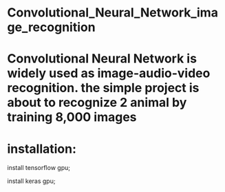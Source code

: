 # Convolutional_Neural_Network_image_recognition
# Convolutional Neural Network is widely used as image-audio-video recognition. the simple project is about to recognize 2 animal by training 8,000 images
# installation:
  install tensorflow gpu;
  
  
  install keras gpu;
